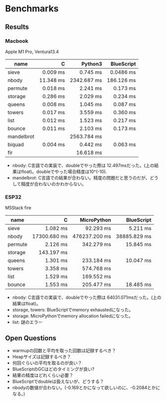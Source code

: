 # Benchmarks

## Results

### Macbook
Apple M1 Pro, Ventura13.4

| name       |         C |     Python3 | BlueScript |
| ---------- | --------: | ----------: | ---------: |
| sieve      |  0.009 ms |    0.745 ms |  0.0486 ms |
| nbody      | 11.348 ms | 2342.687 ms | 186.126 ms |
| permute    |  0.018 ms |    2.241 ms |   0.173 ms |
| storage    |  0.286 ms |    2.029 ms |   0.234 ms |
| queens     |  0.008 ms |    1.045 ms |   0.087 ms |
| towers     |  0.017 ms |    3.559 ms |   0.360 ms |
| list       |  0.012 ms |    1.523 ms |   0.217 ms |
| bounce     |  0.011 ms |    2.103 ms |   0.173 ms |
| mandelbrot |           | 2563.784 ms |            |
| biquad     |  0.004 ms |    0.442 ms |   0.063 ms |
| fir        |           |   16.618 ms |            |

- nbody: C言語での実装で、doubleでやった際は 12.497msだった。(上の結果はfloat)。doubleでやった場合精度は10^(-10).
- mandelbrot: C言語での結果が合わない。精度の問題だと思うのだが、どうして精度が合わないのかわからない。

### ESP32
M5Stack fire

| name    |            C |   MicroPython |   BlueScript |
| ------- | -----------: | ------------: | -----------: |
| sieve   |     1.082 ms |     92.293 ms |     5.211 ms |
| nbody   | 17300.680 ms | 476237.200 ms | 38885.829 ms |
| permute |     2.126 ms |    342.279 ms |    15.845 ms |
| storage |   143.197 ms |               |              |
| queens  |     1.301 ms |    233.184 ms |    10.047 ms |
| towers  |     3.358 ms |    574.768 ms |              |
| list    |     1.529 ms |    169.552 ms |              |
| bounce  |     1.553 ms |    205.477 ms |    18.485 ms |

- nbody: C言語での実装で、doubleでやった際は 64031.071msだった。(上の結果はfloat)。
- storage, towers: BlueScriptでmemory exhaustedになった。
- storage: MicroPythonでmemory allocation failedになった。
- list: 謎のエラー

## Open Questions
- warmupの回数と平均を取った回数は記録するべき？
- Heapサイズは記録するべき？
- 何回ぐらいの平均を取るのが良い？
- BlueScriptのGCはどのタイミングが良い?
- 結果の精度はどれくらい必要？
- BlueScriptでdoubleは扱えないが、どうする？
- nbodyの数値が合わない。(-0.169とかになって欲しいのに、-0.2084とかになる。)